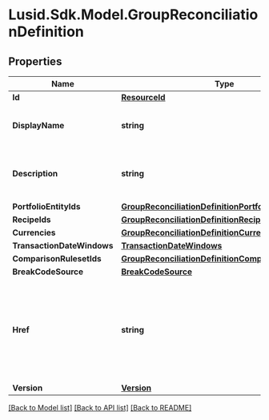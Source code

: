 # Lusid.Sdk.Model.GroupReconciliationDefinition

## Properties

Name | Type | Description | Notes
------------ | ------------- | ------------- | -------------
**Id** | [**ResourceId**](ResourceId.md) |  | [optional] 
**DisplayName** | **string** | The name of the Group Reconciliation Definition | [optional] 
**Description** | **string** | The description of the Group Reconciliation Definition | [optional] 
**PortfolioEntityIds** | [**GroupReconciliationDefinitionPortfolioEntityIds**](GroupReconciliationDefinitionPortfolioEntityIds.md) |  | [optional] 
**RecipeIds** | [**GroupReconciliationDefinitionRecipeIds**](GroupReconciliationDefinitionRecipeIds.md) |  | [optional] 
**Currencies** | [**GroupReconciliationDefinitionCurrencies**](GroupReconciliationDefinitionCurrencies.md) |  | [optional] 
**TransactionDateWindows** | [**TransactionDateWindows**](TransactionDateWindows.md) |  | [optional] 
**ComparisonRulesetIds** | [**GroupReconciliationDefinitionComparisonRulesetIds**](GroupReconciliationDefinitionComparisonRulesetIds.md) |  | [optional] 
**BreakCodeSource** | [**BreakCodeSource**](BreakCodeSource.md) |  | [optional] 
**Href** | **string** | The specific Uniform Resource Identifier (URI) for this resource at the requested effective and asAt datetime. | [optional] 
**Version** | [**Version**](Version.md) |  | [optional] 

[[Back to Model list]](../README.md#documentation-for-models) [[Back to API list]](../README.md#documentation-for-api-endpoints) [[Back to README]](../README.md)

